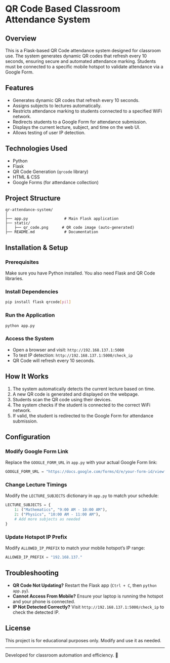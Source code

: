 # QR Code Based Classroom Attendance System

## Overview
This is a Flask-based QR Code attendance system designed for classroom use. The system generates dynamic QR codes that refresh every 10 seconds, ensuring secure and automated attendance marking. Students must be connected to a specific mobile hotspot to validate attendance via a Google Form.

## Features
- Generates dynamic QR codes that refresh every 10 seconds.
- Assigns subjects to lectures automatically.
- Restricts attendance marking to students connected to a specified WiFi network.
- Redirects students to a Google Form for attendance submission.
- Displays the current lecture, subject, and time on the web UI.
- Allows testing of user IP detection.

## Technologies Used
- Python
- Flask
- QR Code Generation (`qrcode` library)
- HTML & CSS
- Google Forms (for attendance collection)

## Project Structure
```
qr-attendance-system/
│
├── app.py                # Main Flask application
├── static/
│   ├── qr_code.png      # QR code image (auto-generated)
├── README.md             # Documentation
```

## Installation & Setup
### Prerequisites
Make sure you have Python installed. You also need Flask and QR Code libraries.

### Install Dependencies
```sh
pip install flask qrcode[pil]
```

### Run the Application
```sh
python app.py
```

### Access the System
- Open a browser and visit: `http://192.168.137.1:5000`
- To test IP detection: `http://192.168.137.1:5000/check_ip`
- QR Code will refresh every 10 seconds.

## How It Works
1. The system automatically detects the current lecture based on time.
2. A new QR code is generated and displayed on the webpage.
3. Students scan the QR code using their devices.
4. The system checks if the student is connected to the correct WiFi network.
5. If valid, the student is redirected to the Google Form for attendance submission.

## Configuration
### Modify Google Form Link
Replace the `GOOGLE_FORM_URL` in `app.py` with your actual Google Form link:
```python
GOOGLE_FORM_URL = "https://docs.google.com/forms/d/e/your-form-id/viewform?usp=dialog"
```

### Change Lecture Timings
Modify the `LECTURE_SUBJECTS` dictionary in `app.py` to match your schedule:
```python
LECTURE_SUBJECTS = {
    1: ("Mathematics", "9:00 AM - 10:00 AM"),
    2: ("Physics", "10:00 AM - 11:00 AM"),
    # Add more subjects as needed
}
```

### Update Hotspot IP Prefix
Modify `ALLOWED_IP_PREFIX` to match your mobile hotspot’s IP range:
```python
ALLOWED_IP_PREFIX = "192.168.137."
```

## Troubleshooting
- **QR Code Not Updating?** Restart the Flask app (`Ctrl + C`, then `python app.py`).
- **Cannot Access From Mobile?** Ensure your laptop is running the hotspot and your phone is connected.
- **IP Not Detected Correctly?** Visit `http://192.168.137.1:5000/check_ip` to check the detected IP.

## License
This project is for educational purposes only. Modify and use it as needed.

---
Developed for classroom automation and efficiency. 🚀

